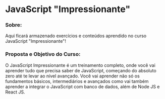 # JavaScript "Impressionante"

### Sobre:

Aqui ficará armazenado exercícios e conteúdos aprendido no curso JavaScript "Impressionante"!

### Proposta e Objetivo do Curso:

O JavaScript Impressionante é um treinamento completo, onde você vai aprender
tudo que precisa saber de JavaScript, começando do absoluto zero até
te levar ao nível avançado. Você vai aprender não só os fundamentos básicos,
intermediários e avançados como vai também aprender a integrar o JavaScript
com banco de dados, além de Node JS e React JS.
